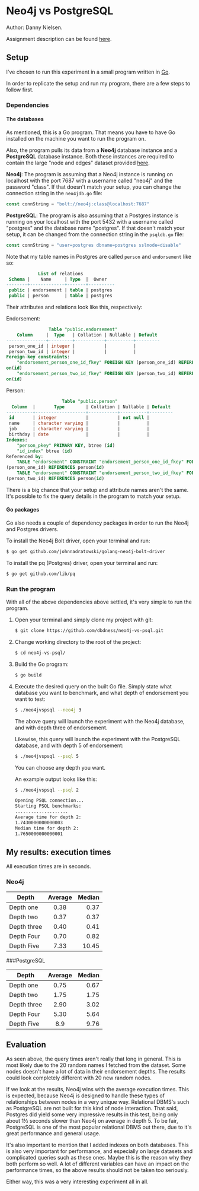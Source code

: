 # Neo4j vs PostgreSQL

Author: Danny Nielsen.

Assignment description can be found [here](https://github.com/datsoftlyngby/soft2018spring-databases-teaching-material/blob/master/assignments/Neo4J%20Exercise.ipynb?short_path=55f0528).

## Setup

I've chosen to run this experiment in a small program written in [Go](https://golang.org/).

In order to replicate the setup and run my program, there are a few steps to follow first.

### Dependencies

#### The databases

As mentioned, this is a Go program. That means you have to have Go installed on the machine you want to run the program on. 

Also, the program pulls its data from a **Neo4j** database instance and a **PostgreSQL** database instance. Both these instances are required to contain the large "node and edges" dataset provided [here](https://github.com/datsoftlyngby/soft2018spring-databases-teaching-material/raw/master/data/archive_graph.tar.gz).

**Neo4j**: The program is assuming that a Neo4j instance is running on localhost with the port 7687 with a username called "neo4j" and the password "class". If that doesn't match your setup, you can change the connection string in the `neo4jdb.go` file:

```go
const connString = "bolt://neo4j:class@localhost:7687"
```

**PostgreSQL**: The program is also assuming that a Postgres instance is running on your localhost with the port 5432 with a username called "postgres" and the database name "postgres". If that doesn't match your setup, it can be changed from the connection string in the `psqldb.go` file:

```go
const connString = "user=postgres dbname=postgres sslmode=disable"
```

Note that my table names in Postgres are called `person` and `endorsement` like so:

```sql
			List of relations
 Schema |    Name     | Type  |  Owner   
--------+-------------+-------+----------
 public | endorsement | table | postgres
 public | person      | table | postgres
```

Their attributes and relations look like this, respectively:

Endorsement:

```sql
                Table "public.endorsement"
    Column     |  Type   | Collation | Nullable | Default 
---------------+---------+-----------+----------+---------
 person_one_id | integer |           |          | 
 person_two_id | integer |           |          | 
Foreign-key constraints:
    "endorsement_person_one_id_fkey" FOREIGN KEY (person_one_id) REFERENCES pers
on(id)
    "endorsement_person_two_id_fkey" FOREIGN KEY (person_two_id) REFERENCES pers
on(id)
```

Person:

```sql
                     Table "public.person"
  Column  |       Type        | Collation | Nullable | Default 
----------+-------------------+-----------+----------+---------
 id       | integer           |           | not null | 
 name     | character varying |           |          | 
 job      | character varying |           |          | 
 birthday | date              |           |          | 
Indexes:
    "person_pkey" PRIMARY KEY, btree (id)
    "id_index" btree (id)
Referenced by:
    TABLE "endorsement" CONSTRAINT "endorsement_person_one_id_fkey" FOREIGN KEY 
(person_one_id) REFERENCES person(id)
    TABLE "endorsement" CONSTRAINT "endorsement_person_two_id_fkey" FOREIGN KEY 
(person_two_id) REFERENCES person(id)
```

There is a big chance that your setup and attribute names aren't the same. It's possible to fix the query details in the program to match your setup. 

#### Go packages

Go also needs a couple of dependency packages in order to run the Neo4j and Postgres drivers.

To install the Neo4j Bolt driver, open your terminal and run:

```bash
$ go get github.com/johnnadratowski/golang-neo4j-bolt-driver
```

To install the pq (Postgres) driver, open your terminal and run:

```bash
$ go get github.com/lib/pq
```

### Run the program

With all of the above dependencies above settled, it's very simple to run the program.

1. Open your terminal and simply clone my project with git:

   ```bash
   $ git clone https://github.com/dbdness/neo4j-vs-psql.git
   ```

2. Change working directory to the root of the project:

   ```bash
   $ cd neo4j-vs-psql/
   ```

3. Build the Go program:

   ```bash
   $ go build
   ```

4. Execute the desired query on the built Go file. Simply state what database you want to benchmark, and what depth of endorsement you want to test:

   ```bash
   $ ./neo4jvspsql --neo4j 3
   ```

   The above query will launch the experiment with the Neo4j database, and with depth three of endorsement.

   Likewise, this query will launch the experiment with the PostgreSQL database, and with depth 5 of endorsement:

   ```bash
   $ ./neo4jvspsql --psql 5
   ```

   You can choose any depth you want. 

   An example output looks like this:

   ```bash
   $ ./neo4jvspsql --psql 2

   Opening PSQL connection...
   Starting PSQL benchmarks:
   ....................
   Average time for depth 2:
   1.7430000000000003
   Median time for depth 2:
   1.7650000000000001
   ```

## My results: execution times

All execution times are in seconds.

### Neo4j

| Depth       | Average | Median |
| ----------- | :-----: | -----: |
| Depth one   |  0.38   |   0.37 |
| Depth two   |  0.37   |   0.37 |
| Depth three |  0.40   |   0.41 |
| Depth Four  |  0.70   |   0.82 |
| Depth Five  |  7.33   |  10.45 |

###PostgreSQL

| Depth       | Average | Median |
| ----------- | :-----: | -----: |
| Depth one   |  0.75   |   0.67 |
| Depth two   |  1.75   |   1.75 |
| Depth three |  2.90   |   3.02 |
| Depth Four  |  5.30   |   5.64 |
| Depth Five  |   8.9   |   9.76 |

## Evaluation

As seen above, the query times aren't really that long in general. This is most likely due to the 20 random names I fetched from the dataset. Some nodes doesn't have a lot of data in their endorsement depths. The results could look completely different with 20 new random nodes.

If we look at the results, Neo4j wins with the average execution times. This is expected, because Neo4j is designed to handle these types of relationships between nodes in a very unique way. Relational DBMS's such as PostgreSQL are not built for this kind of node interaction. That said, Postgres did yield some very impressive results in this test, being only about 1½ seconds slower than Neo4j on average in depth 5. To be fair, PostgreSQL is one of the most popular relational DBMS out there, due to it's great performance and general usage.

It's also important to mention that I added indexes on both databases. This is also very important for performance, and especially on large datasets and complicated queries such as these ones. Maybe this is the reason why they both perform so well. A lot of different variables can have an impact on the performance times, so the above results should not be taken too seriously.

Either way, this was a very interesting experiment all in all.
